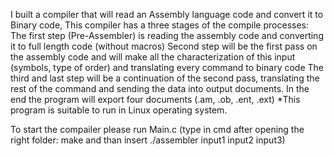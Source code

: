 I built a compiler that will read an Assembly language code and convert it to Binary code,
This compiler has a three stages of the compile processes:
The first step (Pre-Assembler) is reading the assembly code and converting it to full length code (without macros)
Second step will be the first pass on the assembly code and will make all the characterization of this input (symbols, type of order) and translating every command to binary code
The third and last step will be a continuation of the second pass, translating the rest of the command and sending the data into output documents.
In the end the program will export four documents (.am, .ob, .ent, .ext)
*This program is suitable to run in Linux operating system.

To start the compailer please run Main.c (type in cmd after opening the right folder: make and than insert ./assembler input1 input2 input3)
